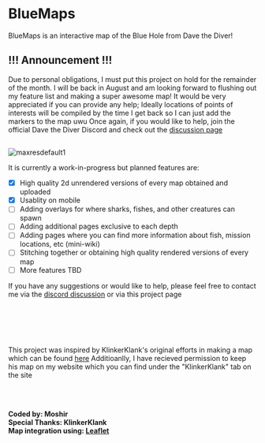 
# BlueMaps
BlueMaps is an interactive map of the Blue Hole from Dave the Diver!

## !!! Announcement !!!
Due to personal obligations, I must put this project on hold for the remainder of the month. I will be back in August and am looking forward to flushing out my feature list and making a super awesome map!
It would be very appreciated if you can provide any help; Ideally locations of points of interests will be compiled by the time I get back so I can just add the markers to the map uwu
Once again, if you would like to help, join the official Dave the Diver Discord and check out the [discussion page](https://discord.com/channels/977061952960462848/1128284887472930888)
## 

![maxresdefault1](https://github.com/MoshirMoshir/BlueMaps/assets/72672977/d0c52be9-12a3-48d4-9927-59adcfb2f7a3)

It is currently a work-in-progress but planned features are:

 - [x] High quality 2d unrendered versions of every map obtained and uploaded
 - [x] Usablity on mobile
 - [ ] Adding overlays for where sharks, fishes, and other creatures can spawn
 - [ ] Adding additional pages exclusive to each depth
 - [ ] Adding pages where you can find more information about fish, mission locations, etc (mini-wiki)
 - [ ] Stitching together or obtaining high quality rendered versions of every map
 - [ ] More features TBD

If you have any suggestions or would like to help, please feel free to contact me via the [discord discussion](https://discord.com/channels/977061952960462848/1128284887472930888) or via this project page

<br>
<br>
<br>
<br>

This project was inspired by KlinkerKlank's original efforts in making a map which can be found [here](https://steamcommunity.com/sharedfiles/filedetails/?id=2921898835)
Additioanlly, I have recieved permission to keep his map on my website which you can find under the "KlinkerKlank" tab on the site

<br>
<br>

**Coded by: Moshir**  <br>
**Special Thanks: KlinkerKlank** <br>
**Map integration using: [Leaflet](https://leafletjs.com/)**

